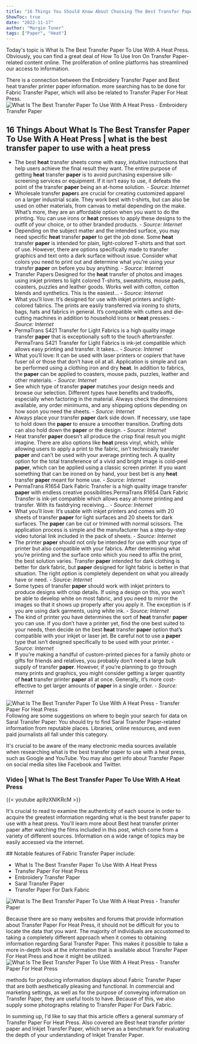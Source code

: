 ```yaml
---
title: "16 Things You Should Know About Choosing The Best Transfer Paper For A Heat Press"
ShowToc: true 
date: "2022-11-17"
author: "Margie Toner" 
tags: ["Paper", "Heat"]
---
```


Today's topic is What Is The Best Transfer Paper To Use With A Heat Press. Obviously, you can find a great deal of How To Use Iron On Transfer Paper-related content online. The proliferation of online platforms has streamlined our access to information.

There is a connection between the Embroidery Transfer Paper and Best heat transfer printer paper information. more searching has to be done for Fabric Transfer Paper, which will also be related to Transfer Paper For Heat Press.
<img loading="lazy" src="https://lynxdesigners.com/blog/wp-content/uploads/2020/12/Lynx-Blog-1-1.jpg" onerror="this.onerror=null;this.src='https://blogger.googleusercontent.com/img/a/AVvXsEhe7F7TRXHtjiKvHb5vS7DmnxvpHiDyoYyYvm1nHB3Qp2_w3BnM6A2eq4v7FYxCC9bfZt3a9vIMtAYEKUiaDQbHMg-ViyGmRIj39MLp0bGFfgfYw1Dc9q_H-T0wiTm3l0Uq42dETrN9eC8aGJ9_IORZsxST1AcLR7np1koOfcc7tnHa4S8Mwz_xD9d0=s16000';" alt="What Is The Best Transfer Paper To Use With A Heat Press - Embroidery Transfer Paper" >

## 16 Things About What Is The Best Transfer Paper To Use With A Heat Press | what is the best transfer paper to use with a heat press
-   The best **heat** transfer sheets come with easy, intuitive instructions that help users achieve the final result they want. The entire purpose of getting **heat** transfer **paper** is to avoid purchasing expensive silk-screening services or equipment. If it isn’t easy to use, it defeats the point of the transfer **paper** being an at-home solution. - <cite>Source: Internet</cite>
-   Wholesale transfer **paper**s are crucial for creating customized apparel on a larger industrial scale. They work best with t-shirts, but can also be used on other materials, from canvas to metal depending on the make. What’s more, they are an affordable option when you want to do the printing. You can use irons or **heat** presses to apply these designs to the outfit of your choice, or to other branded products. - <cite>Source: Internet</cite>
-   Depending on the subject matter and the intended surface, you may need specific **heat** transfer **paper** to get the job done. Some **heat** transfer **paper** is intended for plain, light-colored T-shirts and that sort of use. However, there are options specifically made to transfer graphics and text onto a dark surface without issue. Consider what colors you need to print out and determine what you’re using your transfer **paper** on before you buy anything. - <cite>Source: Internet</cite>
-   Transfer Papers Designed for the **heat** transfer of photos and images using inkjet printers to light colored T-shirts, sweatshirts, mouse pads, coasters, puzzles and leather goods. Works well with cotton, cotton blends and synthetics. This is the easiest... - <cite>Source: Internet</cite>
-   What you’ll love: It’s designed for use with inkjet printers and light-colored fabrics. The prints are easily transferred via ironing to shirts, bags, hats and fabrics in general. It’s compatible with cutters and die-cutting machines in addition to household irons or **heat** presses. - <cite>Source: Internet</cite>
-   PermaTrans S421 Transfer for Light Fabrics is a high quality image transfer **paper** that is exceptionally soft to the touch aftertransfer. PermaTrans S421 Transfer for Light Fabrics is ink-jet compatible which allows easy printing and transfer. It takes... - <cite>Source: Internet</cite>
-   What you’ll love: It can be used with laser printers or copiers that have fuser oil or those that don’t have oil at all. Application is simple and can be performed using a clothing iron and dry **heat**. In addition to fabrics, the **paper** can be applied to coasters, mouse pads, puzzles, leather and other materials. - <cite>Source: Internet</cite>
-   See which type of transfer **paper** matches your design needs and browse our selection. Different types have benefits and tradeoffs, especially when factoring in the material. Always check the dimensions available, any order minimums, and any shipping options depending on how soon you need the sheets. - <cite>Source: Internet</cite>
-   Always place your transfer **paper** dark side down. If necessary, use tape to hold down the **paper** to ensure a smoother transition. Drafting dots can also hold down the **paper** or the design. - <cite>Source: Internet</cite>
-   Heat transfer **paper** doesn’t all produce the crisp final result you might imagine. There are also options like **heat** press vinyl, which, while allowing users to apply a print to the fabric, isn’t technically transfer **paper** and can’t be used with your average printing tech. A quality option for the total transference of a vivid and bright image is cold-peel **paper**, which can be applied using a classic screen printer. If you want something that can be ironed on by hand, your best bet is any **heat** transfer **paper** meant for home use. - <cite>Source: Internet</cite>
-   PermaTrans R1654 Dark Fabric Transfer is a high quality image transfer **paper** with endless creative possibilities.PermaTrans R1654 Dark Fabric Transfer is ink-jet compatible which allows easy at-home printing and transfer. With its fastdrying receiving... - <cite>Source: Internet</cite>
-   What you’ll love: It’s usable with inkjet printers and comes with 20 sheets of transfer **paper** for light surfaces and 20 sheets for dark surfaces. The **paper** can be cut or trimmed with normal scissors. The application process is simple and the manufacturer has a step-by-step video tutorial link included in the pack of sheets. - <cite>Source: Internet</cite>
-   The printer **paper** should not only be intended for use with your type of printer but also compatible with your fabrics. After determining what you’re printing and the surface onto which you need to affix the print, the best solution varies. Transfer **paper** intended for dark clothing is better for dark fabric, but **paper** designed for light fabric is better in that situation. The right option is completely dependent on what you already have or need. - <cite>Source: Internet</cite>
-   Some types of transfer **paper** should work with inkjet printers to produce designs with crisp details. If using a design on this, you won’t be able to develop white on most fabric, and you need to mirror the images so that it shows up properly after you apply it. The exception is if you are using dark garments, using white ink. - <cite>Source: Internet</cite>
-   The kind of printer you have determines the sort of **heat** transfer **paper** you can use. If you don’t have a printer yet, find the one best suited to your needs, then decide on the best **heat** transfer **paper** option that’s compatible with your inkjet or laser jet. Be careful not to use a **paper** type that isn’t designed specifically to be used with your printer. - <cite>Source: Internet</cite>
-   If you’re making a handful of custom-printed pieces for a family photo or gifts for friends and relatives, you probably don’t need a large bulk supply of transfer **paper**. However, if you’re planning to go through many prints and graphics, you might consider getting a larger quantity of **heat** transfer printer **paper** all at once. Generally, it’s more cost-effective to get larger amounts of **paper** in a single order. - <cite>Source: Internet</cite>


<img loading="lazy" src="https://i.pinimg.com/736x/be/e9/89/bee9893163d2a541b67ad79a0d2447af.jpg" onerror="this.onerror=null;this.src='https://blogger.googleusercontent.com/img/a/AVvXsEhe7F7TRXHtjiKvHb5vS7DmnxvpHiDyoYyYvm1nHB3Qp2_w3BnM6A2eq4v7FYxCC9bfZt3a9vIMtAYEKUiaDQbHMg-ViyGmRIj39MLp0bGFfgfYw1Dc9q_H-T0wiTm3l0Uq42dETrN9eC8aGJ9_IORZsxST1AcLR7np1koOfcc7tnHa4S8Mwz_xD9d0=s16000';" alt="What Is The Best Transfer Paper To Use With A Heat Press - Transfer Paper For Heat Press" >
Following are some suggestions on where to begin your search for data on Saral Transfer Paper:
You should try to find Saral Transfer Paper-related information from reputable places. Libraries, online resources, and even paid journalists all fall under this category.

It's crucial to be aware of the many electronic media sources available when researching what is the best transfer paper to use with a heat press, such as Google and YouTube. You may also get info about Transfer Paper on social media sites like Facebook and Twitter.

### Video | What Is The Best Transfer Paper To Use With A Heat Press
{{< youtube ap9zXNlKRcM >}} 


It's crucial to read to examine the authenticity of each source in order to acquire the greatest information regarding what is the best transfer paper to use with a heat press.
You'll learn more about Best heat transfer printer paper after watching the films included in this post, which come from a variety of different sources. Information on a wide range of topics may be easily accessed via the internet.
<script async="async" data-cfasync="false" src="//normallydemandedalter.com/fe63df3c5408708b15d8dc3d9b206b31/invoke.js"></script>
<div id="container-fe63df3c5408708b15d8dc3d9b206b31"></div>
## Notable features of Fabric Transfer Paper include:

- What Is The Best Transfer Paper To Use With A Heat Press
- Transfer Paper For Heat Press
- Embroidery Transfer Paper
- Saral Transfer Paper
- Transfer Paper For Dark Fabric

 <img loading="lazy" src="https://i.pinimg.com/736x/06/0d/f3/060df347d0831539017a5971b109c2ea.jpg" onerror="this.onerror=null;this.src='https://blogger.googleusercontent.com/img/a/AVvXsEhe7F7TRXHtjiKvHb5vS7DmnxvpHiDyoYyYvm1nHB3Qp2_w3BnM6A2eq4v7FYxCC9bfZt3a9vIMtAYEKUiaDQbHMg-ViyGmRIj39MLp0bGFfgfYw1Dc9q_H-T0wiTm3l0Uq42dETrN9eC8aGJ9_IORZsxST1AcLR7np1koOfcc7tnHa4S8Mwz_xD9d0=s16000';" alt="What Is The Best Transfer Paper To Use With A Heat Press - Transfer Paper" >

Because there are so many websites and forums that provide information about Transfer Paper For Heat Press, it should not be difficult for you to locate the data that you want.
The majority of individuals are accustomed to taking a completely different approach when it comes to obtaining information regarding Saral Transfer Paper. This makes it possible to take a more in-depth look at the information that is available about Transfer Paper For Heat Press and how it might be utilized.
<img loading="lazy" src="http://www.printmakersopenforum.org/yahoo_site_admin/assets/images/Under_Pressure.158144827_std.jpg" onerror="this.onerror=null;this.src='https://blogger.googleusercontent.com/img/a/AVvXsEhe7F7TRXHtjiKvHb5vS7DmnxvpHiDyoYyYvm1nHB3Qp2_w3BnM6A2eq4v7FYxCC9bfZt3a9vIMtAYEKUiaDQbHMg-ViyGmRIj39MLp0bGFfgfYw1Dc9q_H-T0wiTm3l0Uq42dETrN9eC8aGJ9_IORZsxST1AcLR7np1koOfcc7tnHa4S8Mwz_xD9d0=s16000';" alt="What Is The Best Transfer Paper To Use With A Heat Press - Transfer Paper For Heat Press" >

methods for producing information displays about Fabric Transfer Paper that are both aesthetically pleasing and functional. In commercial and marketing settings, as well as for the purpose of conveying information on Transfer Paper, they are useful tools to have. Because of this, we also supply some photographs relating to Transfer Paper For Dark Fabric.

In summing up, I'd like to say that this article offers a general summary of Transfer Paper For Heat Press. Also covered are Best heat transfer printer paper and Inkjet Transfer Paper, which serve as a benchmark for evaluating the depth of your understanding of Inkjet Transfer Paper.
	

